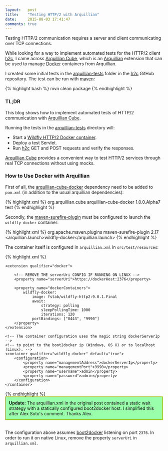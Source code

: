 ```yaml
---
layout:   post
title:    "Testing HTTP/2 with Arquillian"
date:     2015-08-03 17:41:47
comments: true
---
```


Testing HTTP/2 communication requires a server and client communicating over TCP
connections.

While looking for a way to implement automated tests for the HTTP/2 client [h2c],
I came across [Arquillian Cube], which is an [Arquillian] extension that can be used
to manage [Docker] containers from Arquillian.

I created some initial tests in the [arquillian-tests] folder in the [h2c] GitHub
repository. The test can be run with [maven]:

{% highlight bash %}
mvn clean package
{% endhighlight %}

### TL;DR

This blog shows how to implement automated tests of HTTP/2 communication with 
[Arquillian Cube].

Running the tests in the [arquillian-tests] directory will:

* Start a [Wildfly HTTP/2 Docker container].
* Deploy a test Servlet.
* Run [h2c] GET and POST requests and verify the responses.

[Arquillian Cube] provides a convenient way to test HTTP/2 services through real TCP connections without using mocks.

### How to Use Docker with Arquillian

First of all, the [arquillian-cube-docker] dependency need to be added to `pom.xml`
(in addition to the usual arquillian dependencies):

{% highlight xml %}
<dependency>
    <groupId>org.arquillian.cube</groupId>
    <artifactId>arquillian-cube-docker</artifactId>
    <version>1.0.0.Alpha7</version>
    <scope>test</scope>
</dependency>
{% endhighlight %}

Secondly, the [maven-surefire-plugin] must be configured to launch the `wildfly-docker`
container:

{% highlight xml %}
<plugin>
    <groupId>org.apache.maven.plugins</groupId>
    <artifactId>maven-surefire-plugin</artifactId>
    <version>2.17</version>
    <configuration>
        <systemPropertyVariables>
            <!-- The wildfly-docker container is defined in src/test/resources/arquillian.xml -->
            <arquillian.launch>wildfly-docker</arquillian.launch>
        </systemPropertyVariables>
    </configuration>
</plugin>
{% endhighlight %}

The container itself is configured in `arquillian.xml` in `src/test/resources`:

{% highlight xml %}
<?xml version="1.0"?>
<arquillian xmlns:xsi="http://www.w3.org/2001/XMLSchema-instance"
            xmlns="http://jboss.org/schema/arquillian"
            xsi:schemaLocation="http://jboss.org/schema/arquillian
  http://jboss.org/schema/arquillian/arquillian_1_0.xsd">

    <extension qualifier="docker">

        <!-- REMOVE THE serverUri CONFIG IF RUNNING ON LINUX -->
        <property name="serverUri">https://dockerHost:2376</property>

        <property name="dockerContainers">
            wildfly-docker:
                image: fstab/wildfly-http2:9.0.1.Final
                await:
                    strategy: polling
                    sleepPollingTime: 1000
                    iterations: 120
                portBindings: ["8443", "9990"]
        </property>
    </extension>

    <!-- The container configuration uses the magic string dockerServerIp -->
    <!-- to point to the boot2docker ip (Windows, OS X) or to localhost (Linux). -->
    <container qualifier="wildfly-docker" default="true">
        <configuration>
            <property name="managementAddress">dockerServerIp</property>
            <property name="managementPort">9990</property>
            <property name="username">admin</property>
            <property name="password">admin</property>
        </configuration>
    </container>
</arquillian>
{% endhighlight %}

<div style="background-color: #99ffaa; border: 2px solid #99bb00; margin: auto; padding: 10px;">
<b>Update:</b> The arquillian.xml in the original post contained a static wait strategy with a statically configured boot2docker host. I simplified this after Alex Soto's comment. Thanks Alex.
</div>
<br/>

The configuration above assumes [boot2docker] listening on port `2376`.
In order to run it on native Linux, remove the property `serverUri` in `arquillian.xml`.

[h2c]: https://github.com/fstab/h2c
[Arquillian Cube]: https://github.com/arquillian/arquillian-cube
[Arquillian]: http://arquillian.org
[Docker]: https://www.docker.com
[arquillian-tests]: https://github.com/fstab/h2c/tree/master/arquillian-tests
[maven]: https://maven.apache.org/
[Wildfly HTTP/2 Docker container]: https://registry.hub.docker.com/u/fstab/wildfly-http2
[arquillian-cube-docker]: https://github.com/arquillian/arquillian-cube
[maven-surefire-plugin]: https://maven.apache.org/surefire/maven-surefire-plugin/
[boot2docker]: http://boot2docker.io
[hosts file]: https://en.wikipedia.org/wiki/Hosts_(file)
